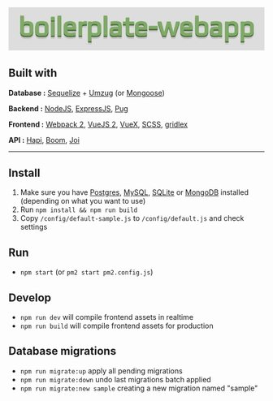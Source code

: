 ![boilerplate-webapp](https://raw.githubusercontent.com/wmcmurray/boilerplate-webapp/master/logo.jpg)

## Built with

**Database :** [Sequelize](https://github.com/sequelize/sequelize) + [Umzug](https://github.com/sequelize/umzug) (or [Mongoose](https://github.com/Automattic/mongoose))

**Backend :** [NodeJS](https://nodejs.org), [ExpressJS](https://github.com/expressjs/express), [Pug](https://github.com/pugjs/pug)

**Frontend :** [Webpack 2](https://github.com/webpack/webpack), [VueJS 2](https://github.com/vuejs/vue), [VueX](https://github.com/vuejs/vuex), [SCSS](https://github.com/sass/sass), [gridlex](https://github.com/devlint/gridlex)

**API :** [Hapi](https://github.com/hapijs/hapi), [Boom](https://github.com/hapijs/boom), [Joi](https://github.com/hapijs/joi)

-----

## Install

1. Make sure you have [Postgres](https://www.postgresql.org/), [MySQL](https://www.mysql.com/), [SQLite](https://www.sqlite.org/index.html) or [MongoDB](https://www.mongodb.com) installed (depending on what you want to use)
2. Run `npm install && npm run build`
3. Copy `/config/default-sample.js` to `/config/default.js` and check settings

## Run

- `npm start` (or `pm2 start pm2.config.js`)

## Develop

- `npm run dev` will compile frontend assets in realtime
- `npm run build` will compile frontend assets for production

## Database migrations

- `npm run migrate:up` apply all pending migrations
- `npm run migrate:down` undo last migrations batch applied
- `npm run migrate:new sample` creating a new migration named "sample"
